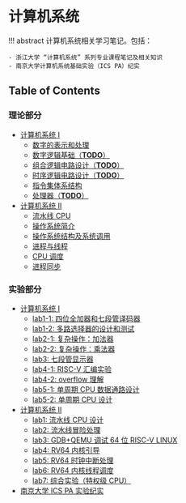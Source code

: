 # 计算机系统

!!! abstract
    计算机系统相关学习笔记。包括：

    - 浙江大学 “计算机系统” 系列专业课程笔记及相关知识
    - 南京大学计算机系统基础实验（ICS PA）纪实

## Table of Contents
### 理论部分
- [计算机系统 Ⅰ](cs1/)
    - [数字的表示和处理](cs1/topic1/)
    - [数字逻辑基础（**TODO**）](cs1/topic2/)
    - [组合逻辑电路设计（**TODO**）](cs1/topic3/)
    - [时序逻辑电路设计（**TODO**）](cs1/topic4/)
    - [指令集体系结构](cs1/topic5/)
    - [处理器（**TODO**）](cs1/topic6/)
- [计算机系统 Ⅱ](cs2/)
    - [流水线 CPU](cs2/topic1/)
    - [操作系统简介](cs2/topic2/)
    - [操作系统结构及系统调用](cs2/topic3/)
    - [进程与线程](cs2/topic4/)
    - [CPU 调度](cs2/topic5/)
    - [进程同步](cs2/topic6/)

### 实验部分
- [计算机系统 Ⅰ](cs1/)
    - [lab1-1: 四位全加器和七段管译码器](cs1/lab1-1/)
    - [lab1-2: 多路选择器的设计和测试](cs1/lab1-2/)
    - [lab2-1: 复杂操作：加法器](cs1/lab2-1/)
    - [lab2-2: 复杂操作：乘法器](cs1/lab2-2/)
    - [lab3: 七段管显示器](cs1/lab3/)
    - [lab4-1: RISC-V 汇编实验](cs1/lab4-1/)
    - [lab4-2: overflow 理解](cs1/lab4-2/)
    - [lab5-1: 单周期 CPU 数据通路设计](cs1/lab5-1/)
    - [lab5-2: 单周期 CPU 设计](cs1/lab5-2/)
- [计算机系统 Ⅱ](cs2/)
    - [lab1: 流水线 CPU 设计](cs2/lab1/)
    - [lab2: 流水线冒险处理](cs2/lab2/)
    - [lab3: GDB+QEMU 调试 64 位 RISC-V LINUX](cs2/lab3/)
    - [lab4: RV64 内核引导](cs2/lab4/)
    - [lab5: RV64 时钟中断处理](cs2/lab5/)
    - [lab6: RV64 内核线程调度](cs2/lab6/)
    - [lab7: 综合实验（特权级 CPU）](cs2/lab7/)
- [南京大学 ICS PA 实验纪实](pa/)